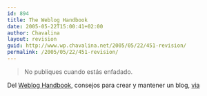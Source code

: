 ```yaml
---
id: 894
title: The Weblog Handbook
date: 2005-05-22T15:00:41+02:00
author: Chavalina
layout: revision
guid: http://www.wp.chavalina.net/2005/05/22/451-revision/
permalink: /2005/05/22/451-revision/
---
```

> No publiques cuando estás enfadado.

Del <a href="http://www.amazon.com/exec/obidos/ASIN/073820756X/criptoesspanishc/ref=nosim" target="_blank">Weblog Handbook</a>, consejos para crear y mantener un blog, <a href="http://www.microsiervos.com/archivo/libros/the-weblog-handbook.html" target="_blank">via</a>